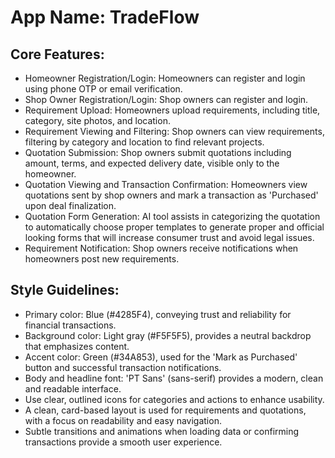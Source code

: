 # **App Name**: TradeFlow

## Core Features:

- Homeowner Registration/Login: Homeowners can register and login using phone OTP or email verification.
- Shop Owner Registration/Login: Shop owners can register and login.
- Requirement Upload: Homeowners upload requirements, including title, category, site photos, and location.
- Requirement Viewing and Filtering: Shop owners can view requirements, filtering by category and location to find relevant projects.
- Quotation Submission: Shop owners submit quotations including amount, terms, and expected delivery date, visible only to the homeowner.
- Quotation Viewing and Transaction Confirmation: Homeowners view quotations sent by shop owners and mark a transaction as 'Purchased' upon deal finalization.
- Quotation Form Generation: AI tool assists in categorizing the quotation to automatically choose proper templates to generate proper and official looking forms that will increase consumer trust and avoid legal issues.
- Requirement Notification: Shop owners receive notifications when homeowners post new requirements.

## Style Guidelines:

- Primary color: Blue (#4285F4), conveying trust and reliability for financial transactions.
- Background color: Light gray (#F5F5F5), provides a neutral backdrop that emphasizes content.
- Accent color: Green (#34A853), used for the 'Mark as Purchased' button and successful transaction notifications.
- Body and headline font: 'PT Sans' (sans-serif) provides a modern, clean and readable interface.
- Use clear, outlined icons for categories and actions to enhance usability.
- A clean, card-based layout is used for requirements and quotations, with a focus on readability and easy navigation.
- Subtle transitions and animations when loading data or confirming transactions provide a smooth user experience.